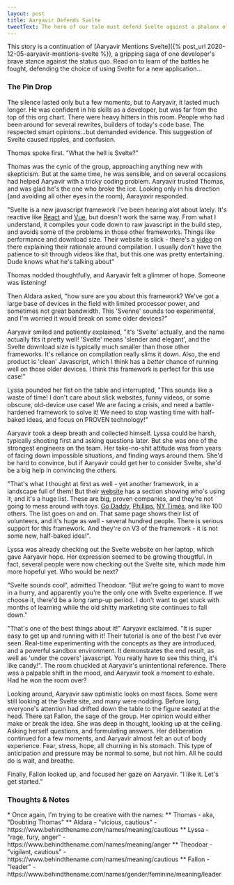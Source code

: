 ```yaml
---
layout: post
title: Aaryavir Defends Svelte
tweetText: The hero of our tale must defend Svelte against a phalanx of doubters.
---
```


This story is a continuation of [Aaryavir Mentions Svelte]({% post_url 2020-12-05-aaryavir-mentions-svelte %}), a gripping saga of one developer's brave stance against the status quo.  Read on to learn of the battles he fought, defending the choice of using  Svelte for a new application...

<h3>The Pin Drop</h3>

The silence lasted only but a few moments, but to Aaryavir, it lasted much longer.  He was confident in his skills as a developer, but was far from the top of this org chart.  There were heavy hitters in this room.  People who had been around for several rewrites, builders of today's code base.  The respected smart opinions...but demanded evidence.  This suggestion of Svelte caused ripples, and confusion.  

Thomas spoke first.  "What the hell is Svelte?"

Thomas was the cynic of the group, approaching anything new with skepticism.  But at the same time, he was sensible, and on several occasions had helped Aaryavir with a tricky coding problem.  Aaryavir trusted Thomas, and was glad he's the one who broke the ice.  Looking only in his direction (and avoiding all other eyes in the room), Aarayavir responded.

"Svelte is a new javascript framework I've been hearing alot about lately.  It's reactive like [React][react] and [Vue][vue], but doesn't work the same way.  From what I understand, it compiles your code down to raw javascript in the build step, and avoids some of the problems in those other frameworks.  Things like performance and download size.  Their website is slick - there's a [video][svelte rethinking] on there explaining their rationale around compilation.  I usually don't have the patience to sit through videos like that, but this one was pretty entertaining.  Dude knows what he's talking about"

Thomas nodded thoughtfully, and Aaryavir felt a glimmer of hope.  Someone was listening!  

Then Aldara asked, "how sure are you about this framework?  We've got a large base of devices in the field with limited processor power, and sometimes not great bandwidth.  This 'Svenne' sounds too experimental, and I'm worried it would break on some older devices?"

Aaryavir smiled and patiently explained, "it's 'Svelte' actually, and the name actually fits it pretty well!  'Svelte' means 'slender and elegant', and the Svelte download size is typically much smaller than those other frameworks.  It's reliance on compilation really slims it down.  Also, the end product is 'clean' Javascript, which I think has a *better* chance of running well on those older devices.  I think this framework is perfect for this use case!"

Lyssa pounded her fist on the table and interrupted, "This sounds like a waste of time!  I don't care about slick websites, funny videos, or some obscure, old-device use case!  We are facing a crisis, and need a battle-hardened framework to solve it!  We need to stop wasting time with half-baked ideas, and focus on PROVEN technology!"

Aaryavir took a deep breath and collected himself.  Lyssa could be harsh, typically shooting first and asking questions later.  But she was one of the strongest engineers on the team.  Her take-no-shit attitude was from years of facing down impossible situations, and finding ways around them.  She'd be hard to convince, but if Aaryavir could get her to consider Svelte, she'd be a big help in convincing the others.

"That's what I thought at first as well - yet another framework, in a landscape full of them!  But their [website][svelte] has a section showing who's using it, and it's a huge list.  These are big, proven companies, and they're not going to mess around with toys.  [Go Daddy][godaddy], [Phillips][phillips], [NY Times][nytimes], and like 100 others.  The list goes on and on.  That same page shows their list of volunteers, and it's huge as well - several hundred people.  There is serious support for this framework.  And they're on V3 of the framework - it is not some new, half-baked idea!".

Lyssa was already checking out the Svelte website on her laptop, which gave Aaryavir hope.  Her expression seemed to be growing thougtful.  In fact, several people were now checking out the Svelte site, which made him more hopeful yet.  Who would be next?

"Svelte sounds cool", admitted Theodoar.  "But we're going to want to move in a hurry, and apparently you're the only one with Svelte experience.  If we choose it, there'd be a long ramp-up period.  I don't want to get stuck with months of learning while the old shitty marketing site continues to fall down."

"That's one of the best things about it!" Aaryavir exclaimed.  "It is super easy to get up and running with it!  Their tutorial is one of the best I've ever seen.  Real-time experimenting with the concepts as they are introduced, and a powerful sandbox environment.  It demonstrates the end result, as well as 'under the covers' javascript.  You really have to see this thing, it's like candy!".  The room chuckled at Aaryavir's unintentional reference.  There was a palpable shift in the mood, and Aaryavir took a moment to exhale.  Had he won the room over?

Looking around, Aaryavir saw optimistic looks on most faces.  Some were still looking at the Svelte site, and many were nodding.  Before long, everyone's attention had drifted down the table to the figure seated at the head.  There sat Fallon, the sage of the group.  Her opinion would either make or break the idea.  She was deep in thought, looking up at the ceiling.  Asking herself questions, and formulating answers.  Her deliberation continued for a few moments, and Aaryavir almost felt an out of body experience.  Fear, stress, hope, all churning in his stomach.  This type of anticipation and pressure may be normal to some, but not him.  All he could do is wait, and breathe.

Finally, Fallon looked up, and focused her gaze on Aaryavir.  "I like it.  Let's get started."

<h3>Thoughts & Notes</h3>
* Once again, I'm trying to be creative with the names:
** Thomas - aka, "Doubting Thomas"
** Aldara - "vicious, cautious" - https://www.behindthename.com/names/meaning/cautious
** Lyssa - "rage, fury, anger" - https://www.behindthename.com/names/meaning/anger
** Theodoar - "vigilant, cautious" - https://www.behindthename.com/names/meaning/cautious
** Fallon - "leader" - https://www.behindthename.com/names/gender/feminine/meaning/leader

[devops]: https://azure.microsoft.com/en-us/overview/what-is-devops/
[angular]: https://angularjs.org/
[svelte]: https://svelte.dev
[react]: https://reactjs.org/
[vue]: https://vuejs.org/
[svelte rethinking]: https://svelte.dev/blog/svelte-3-rethinking-reactivity
[godaddy]: https://www.godaddy.com/
[phillips]: https://www.philips.co.uk/
[nytimes]: https://www.nytimes.com/
